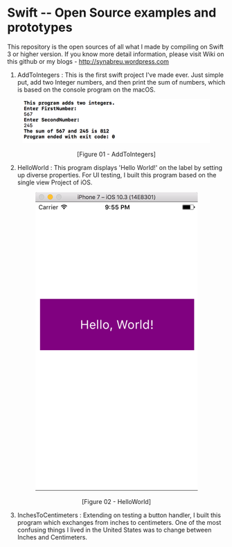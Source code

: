 # Swift -- Open Source examples and prototypes
This repository is the open sources of all what I made by compiling on Swift 3 or higher version. 
If you know more detail information, please visit Wiki on this github or my blogs - http://synabreu.wordpress.com

1. AddToIntegers : This is the first swift project I've made ever. Just simple put, add two Integer numbers, and then print the sum of numbers, which is based on the console program on the macOS. 

<p align="center"><img src="https://github.com/synabreu/Swift/blob/master/Screenshots/01.AddIntegers.png"></img></p>
<p align="center">[Figure 01 - AddToIntegers]</p>


2. HelloWorld : This program displays 'Hello World!' on the label by setting up diverse properties. For UI testing, I built this program based on the single view Project of iOS.  

<p align="center" width="50" height="80"><img src="/Screenshots/02.HelloWorld.png"></img></p>
<p align="center" >[Figure 02 - HelloWorld]</p>

3. InchesToCentimeters : Extending on testing a button handler, I built this program which exchanges from inches to centimeters. One of the most confusing things I lived in the United States was to change between Inches and Centimeters.  



